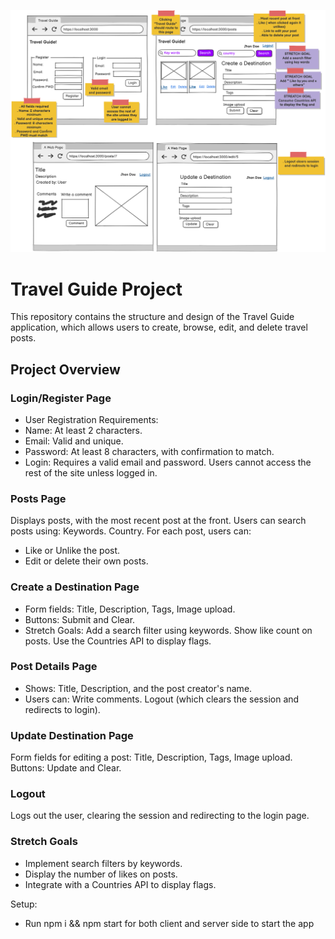 ![Travle_Guide](Travel_Guide.png)

# Travel Guide Project
This repository contains the structure and design of the Travel Guide application, which allows users to create, browse, edit, and delete travel posts.

## Project Overview
### Login/Register Page
- User Registration Requirements:
- Name: At least 2 characters.
- Email: Valid and unique.
- Password: At least 8 characters, with confirmation to match.
- Login: Requires a valid email and password.
Users cannot access the rest of the site unless logged in.

### Posts Page
Displays posts, with the most recent post at the front.
Users can search posts using:
Keywords.
Country.
For each post, users can:
- Like or Unlike the post.
- Edit or delete their own posts.

### Create a Destination Page
- Form fields:
Title, Description, Tags, Image upload.
- Buttons: Submit and Clear.
- Stretch Goals:
Add a search filter using keywords.
Show like count on posts.
Use the Countries API to display flags.

### Post Details Page
- Shows:
Title, Description, and the post creator's name.
- Users can:
Write comments.
Logout (which clears the session and redirects to login).

### Update Destination Page
Form fields for editing a post:
Title, Description, Tags, Image upload.
Buttons: Update and Clear.

### Logout
Logs out the user, clearing the session and redirecting to the login page.

### Stretch Goals
- Implement search filters by keywords.
- Display the number of likes on posts.
- Integrate with a Countries API to display flags.

Setup:

- Run npm i && npm start for both client and server side to start the app
